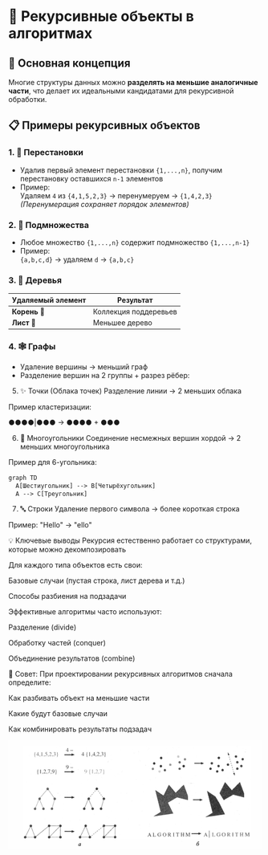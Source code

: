 # 🌳 Рекурсивные объекты в алгоритмах

## 🔄 Основная концепция
Многие структуры данных можно **разделять на меньшие аналогичные части**, что делает их идеальными кандидатами для рекурсивной обработки.

## 📋 Примеры рекурсивных объектов

### 1. 🔢 Перестановки
- Удалив первый элемент перестановки `{1,...,n}`, получим перестановку оставшихся `n-1` элементов
- Пример:  
  Удаляем `4` из `{4,1,5,2,3}` → перенумеруем → `{1,4,2,3}`  
  *(Перенумерация сохраняет порядок элементов)*

### 2. 🧩 Подмножества
- Любое множество `{1,...,n}` содержит подмножество `{1,...,n-1}`
- Пример:  
  `{a,b,c,d}` → удаляем `d` → `{a,b,c}`

### 3. 🌲 Деревья
| Удаляемый элемент | Результат |
|-------------------|-----------|
| **Корень** 🏡| Коллекция поддеревьев |
| **Лист** 🍃  | Меньшее дерево |
### 4. 🕸️ Графы
- Удаление вершины → меньший граф
- Разделение вершин на 2 группы + разрез рёбер:

5. ✨ Точки (Облака точек)
Разделение линии → 2 меньших облака

Пример кластеризации:

●●●●|●●● → ●●●● + ●●●

6. 📐 Многоугольники
Соединение несмежных вершин хордой → 2 меньших многоугольника

Пример для 6-угольника:

```
graph TD
  A[Шестиугольник] --> B[Четырёхугольник]
  A --> C[Треугольник]
```
7. 🔤 Строки
Удаление первого символа → более короткая строка

Пример:
"Hello" → "ello"

💡 Ключевые выводы
Рекурсия естественно работает со структурами, которые можно декомпозировать

Для каждого типа объектов есть свои:

Базовые случаи (пустая строка, лист дерева и т.д.)

Способы разбиения на подзадачи

Эффективные алгоритмы часто используют:

Разделение (divide)

Обработку частей (conquer)

Объединение результатов (combine)

🚀 Совет: При проектировании рекурсивных алгоритмов сначала определите:

Как разбивать объект на меньшие части

Какие будут базовые случаи

Как комбинировать результаты подзадач

![alt text](image.png)